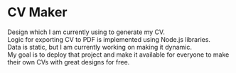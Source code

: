 # CV Maker
Design which I am currently using to generate my CV. <br>
Logic for exporting CV to PDF is implemented using Node.js libraries. <br>
Data is static, but I am currently working on making it dynamic. <br>
My goal is to deploy that project and make it available for everyone to make their own CVs with great designs for free.
